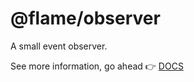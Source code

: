 # @flame/observer

A small event observer.

See more information, go ahead 👉 [DOCS](https://advancedcat.github.io/observer/)
